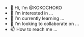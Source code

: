 - 👋 Hi, I’m @KOKOCHOKO
- 👀 I’m interested in ...
- 🌱 I’m currently learning ...
- 💞️ I’m looking to collaborate on ...
- 📫 How to reach me ...

<!---
KOKOCHOKO/KOKOCHOKO is a ✨ special ✨ repository because its `README.md` (this file) appears on your GitHub profile.
You can click the Preview link to take a look at your changes.
--->
